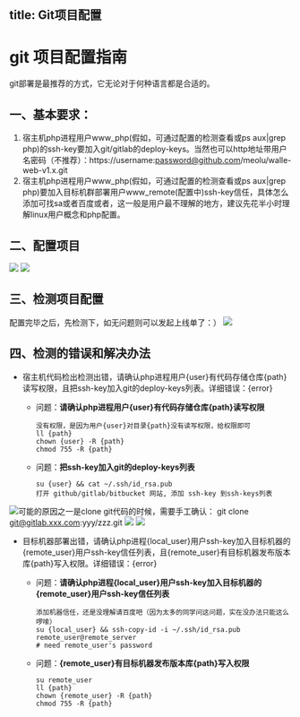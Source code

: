 title: Git项目配置
---

git 项目配置指南
==========================

git部署是最推荐的方式，它无论对于何种语言都是合适的。


一、基本要求：
-----------

1. 宿主机php进程用户www_php(假如，可通过配置的检测查看或ps aux|grep php)的ssh-key要加入git/gitlab的deploy-keys。当然也可以http地址带用户名密码（不推荐）：https://username:password@github.com/meolu/walle-web-v1.x.git
2. 宿主机php进程用户www_php(假如，可通过配置的检测查看或ps aux|grep php)要加入目标机群部署用户www_remote(配置中)ssh-key信任，具体怎么添加可找sa或者百度或者[](https://github.com/meolu/walle-web-v1.x/blob/master/docs/faq.md#如何添加用户ssh-key到目标机群部署用户ssh-key信任)，这一般是用户最不理解的地方，建议先花半小时理解linux用户概念和php配置。


二、配置项目
----------

![](./static/base-git.jpg?raw=true)
![](./static/task.jpg?raw=true)

三、检测项目配置
-------------

配置完毕之后，先检测下，如无问题则可以发起上线单了：）
![](./static/detection.jpg)

四、检测的错误和解决办法
--------------------
- 宿主机代码检出检测出错，请确认php进程用户{user}有代码存储仓库{path}读写权限，且把ssh-key加入git的deploy-keys列表。详细错误：{error}

    - 问题：**请确认php进程用户{user}有代码存储仓库{path}读写权限**

        ```
        没有权限，是因为用户{user}对目录{path}没有读写权限，给权限即可
        ll {path}
        chown {user} -R {path}
        chmod 755 -R {path}
        ```
    - 问题：**把ssh-key加入git的deploy-keys列表**

        ```
        su {user} && cat ~/.ssh/id_rsa.pub
        打开 github/gitlab/bitbucket 网站, 添加 ssh-key 到ssh-keys列表
        ```
![](./static/detection-host-error.jpg)可能的原因之一是clone git代码的时候，需要手工确认： git clone git@gitlab.xxx.com:yyy/zzz.git
![](./static/detection-host-error-fix.jpg)
![](./static/detection-host-error-done.jpg)

- 目标机器部署出错，请确认php进程{local_user}用户ssh-key加入目标机器的{remote_user}用户ssh-key信任列表，且{remote_user}有目标机器发布版本库{path}写入权限。详细错误：{error}
    - 问题：**请确认php进程{local_user}用户ssh-key加入目标机器的{remote_user}用户ssh-key信任列表**

        ```
        添加机器信任，还是没理解请百度吧（因为太多的同学问这问题，实在没办法只能这么啰嗦）
        su {local_user} && ssh-copy-id -i ~/.ssh/id_rsa.pub remote_user@remote_server
        # need remote_user's password
        ```
    - 问题：**{remote_user}有目标机器发布版本库{path}写入权限**

        ```
        su remote_user
        ll {path}
        chown {remote_user} -R {path}
        chmod 755 -R {path}
        ````